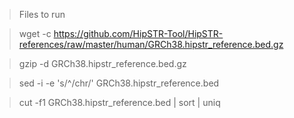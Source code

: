 > Files to run

> wget -c https://github.com/HipSTR-Tool/HipSTR-references/raw/master/human/GRCh38.hipstr_reference.bed.gz

> gzip -d GRCh38.hipstr_reference.bed.gz

> sed -i -e 's/^/chr/' GRCh38.hipstr_reference.bed

> cut -f1 GRCh38.hipstr_reference.bed | sort | uniq
